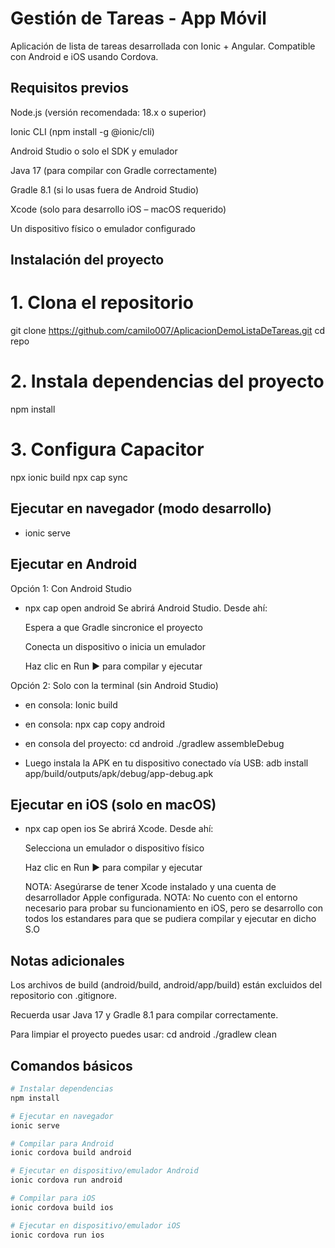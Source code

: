 # Gestión de Tareas - App Móvil

Aplicación de lista de tareas desarrollada con Ionic + Angular. Compatible con Android e iOS usando Cordova.

## Requisitos previos
Node.js (versión recomendada: 18.x o superior)

Ionic CLI (npm install -g @ionic/cli)

Android Studio o solo el SDK y emulador

Java 17 (para compilar con Gradle correctamente)

Gradle 8.1 (si lo usas fuera de Android Studio)

Xcode (solo para desarrollo iOS – macOS requerido)

Un dispositivo físico o emulador configurado

## Instalación del proyecto
# 1. Clona el repositorio
git clone https://github.com/camilo007/AplicacionDemoListaDeTareas.git
cd repo

# 2. Instala dependencias del proyecto
npm install

# 3. Configura Capacitor
npx ionic build
npx cap sync

## Ejecutar en navegador (modo desarrollo)
- ionic serve

## Ejecutar en Android
Opción 1: Con Android Studio
- npx cap open android
    Se abrirá Android Studio. Desde ahí:

    Espera a que Gradle sincronice el proyecto

    Conecta un dispositivo o inicia un emulador

    Haz clic en Run ▶ para compilar y ejecutar

Opción 2: Solo con la terminal (sin Android Studio)
- en consola: Ionic build
- en consola: npx cap copy android
- en consola del proyecto:
    cd android
    ./gradlew assembleDebug

- Luego instala la APK en tu dispositivo conectado vía USB:
    adb install app/build/outputs/apk/debug/app-debug.apk

## Ejecutar en iOS (solo en macOS)
- npx cap open ios
    Se abrirá Xcode. Desde ahí:

    Selecciona un emulador o dispositivo físico

    Haz clic en Run ▶ para compilar y ejecutar

    NOTA: Asegúrarse de tener Xcode instalado y una cuenta de desarrollador Apple configurada.
    NOTA: No cuento con el entorno necesario para probar su funcionamiento en iOS, pero se desarrollo con
          todos los estandares para que se pudiera compilar y ejecutar en dicho S.O

## Notas adicionales
Los archivos de build (android/build, android/app/build) están excluidos del repositorio con .gitignore.

Recuerda usar Java 17 y Gradle 8.1 para compilar correctamente.

Para limpiar el proyecto puedes usar:
cd android
./gradlew clean

## Comandos básicos

```bash
# Instalar dependencias
npm install

# Ejecutar en navegador
ionic serve

# Compilar para Android
ionic cordova build android

# Ejecutar en dispositivo/emulador Android
ionic cordova run android

# Compilar para iOS
ionic cordova build ios

# Ejecutar en dispositivo/emulador iOS
ionic cordova run ios
